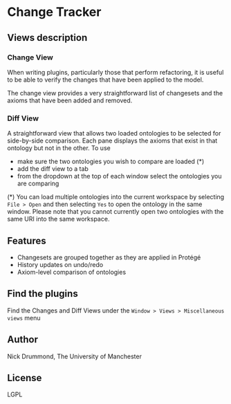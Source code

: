 # Change Tracker

## Views description

### Change View
When writing plugins, particularly those that perform refactoring, it is useful to be able to verify the changes that have been applied to the model.

The change view provides a very straightforward list of changesets and the axioms that have been added and removed.

### Diff View
A straightforward view that allows two loaded ontologies to be selected for side-by-side comparison. Each pane displays the axioms that exist in that ontology but not in the other. To use

- make sure the two ontologies you wish to compare are loaded (\*)
- add the diff view to a tab
- from the dropdown at the top of each window select the ontologies you are comparing

(\*) You can load multiple ontologies into the current workspace by selecting `File > Open` and then selecting `Yes` to open the ontology in the same window. Please note that you cannot currently open two ontologies with the same URI into the same workspace.

## Features

- Changesets are grouped together as they are applied in Protégé
- History updates on undo/redo
- Axiom-level comparison of ontologies


## Find the plugins
Find the Changes and Diff Views under the `Window > Views > Miscellaneous views` menu

## Author
Nick Drummond, The University of Manchester

## License
LGPL